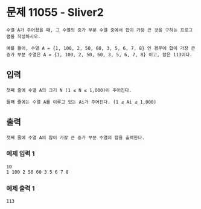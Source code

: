 # 문제 11055 - Sliver2
    수열 A가 주어졌을 때, 그 수열의 증가 부분 수열 중에서 합이 가장 큰 것을 구하는 프로그램을 작성하시오.

    예를 들어, 수열 A = {1, 100, 2, 50, 60, 3, 5, 6, 7, 8} 인 경우에 합이 가장 큰 증가 부분 수열은 A = {1, 100, 2, 50, 60, 3, 5, 6, 7, 8} 이고, 합은 113이다.

## 입력
    첫째 줄에 수열 A의 크기 N (1 ≤ N ≤ 1,000)이 주어진다.

    둘째 줄에는 수열 A를 이루고 있는 Ai가 주어진다. (1 ≤ Ai ≤ 1,000)

## 출력
    첫째 줄에 수열 A의 합이 가장 큰 증가 부분 수열의 합을 출력한다.

### 예제 입력 1
    10
    1 100 2 50 60 3 5 6 7 8
### 예제 출력 1
    113